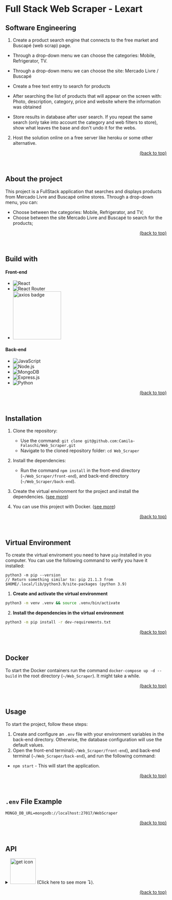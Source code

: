 # Full Stack Web Scraper - Lexart

## Software Engineering

1. Create a product search engine that connects to the free market and Buscapé (web scrap) page.

- Through a drop-down menu we can choose the categories: Mobile, Refrigerator, TV.

- Through a drop-down menu we can choose the site: Mercado Livre / Buscapé

- Create a free text entry to search for products

- After searching the list of products that will appear on the screen with: Photo, description, category, price and website where the information was obtained

- Store results in database after user search. If you repeat the same search (only take into account the category and web filters to store), show what leaves the base and don't undo it for the webs.

2. Host the solution online on a free server like heroku or some other alternative. 

<p align="right"><a href="#full-stack-web-scraper---lexart">(back to top)</a></p>


<br/>


## About the project
This project is a FullStack application that searches and displays products from Mercado Livre and Buscapé online stores.
Through a drop-down menu, you can:
- Choose between the categories: Mobile, Refrigerator, and TV;
- Choose between the site Mercado Livre and Buscapé to search for the products;
<!-- - Search for a product in the search bar. -->

<p align="right"><a href="#full-stack-web-scraper---lexart">(back to top)</a></p>


<br/>


## Build with
#### Front-end
- ![React](https://img.shields.io/badge/React-20232A?style=for-the-badge&logo=react&logoColor=61DAFB)
- ![React Router](https://img.shields.io/badge/React_Router-CA4245?style=for-the-badge&logo=react-router&logoColor=white)
- <img src="https://user-images.githubusercontent.com/102390423/227817511-e68fa9dd-fbb5-42d9-b106-a583fcc7814c.png" alt="axios badge" width="150">

#### Back-end
- ![JavaScript](https://img.shields.io/badge/javascript-%23323330.svg?style=for-the-badge&logo=javascript&logoColor=%23F7DF1E)
- ![Node.js](https://img.shields.io/badge/Node.js-43853D?style=for-the-badge&logo=node.js&logoColor=white)
- ![MongoDB](https://img.shields.io/badge/MongoDB-%234ea94b.svg?style=for-the-badge&logo=mongodb&logoColor=white)
- ![Express.js](https://img.shields.io/badge/Express.js-404D59?style=for-the-badge)
- ![Python](https://img.shields.io/badge/python-3670A0?style=for-the-badge&logo=python&logoColor=ffdd54)

<p align="right"><a href="#full-stack-web-scraper---lexart">(back to top)</a></p>


<br/>


## Installation
1. Clone the repository:
   - Use the command: `git clone git@github.com:Camila-Falaschi/Web_Scraper.git`
   - Navigate to the cloned repository folder: `cd Web_Scraper`

2. Install the dependencies:
   - Run the command `npm install` in the front-end directory (`~/Web_Scraper/front-end`), and back-end directory (`~/Web_Scraper/back-end`).

3. Create the virtual environment for the project and install the dependencies. ([see more](#virtual-environment))

4. You can use this project with Docker. ([see more](#docker))

<p align="right"><a href="#full-stack-web-scraper---lexart">(back to top)</a></p>


<br/>


## Virtual Environment
To create the virtual enviroment you need to have `pip` installed in you computer. You can use the following command to verify you have it installed:
```
python3 -m pip --version
// Return something similar to: pip 21.1.3 from $HOME/.local/lib/python3.9/site-packages (python 3.9)
```

1. **Create and activate the virtual environment**
```bash
python3 -m venv .venv && source .venv/bin/activate
```
2. **Install the dependencies in the virtual environment**
```bash
python3 -m pip install -r dev-requirements.txt
```

<p align="right"><a href="#full-stack-web-scraper---lexart">(back to top)</a></p>


<br/>


## Docker
To start the Docker containers run the command `docker-compose up -d --build` in the root directory (`~/Web_Scraper`). It might take a while.

<p align="right"><a href="#full-stack-web-scraper---lexart">(back to top)</a></p>


<br/>


## Usage
To start the project, follow these steps:
1. Create and configure an `.env` file with your environment variables in the back-end directory. Otherwise, the database configuration will use the default values.
2. Open the front-end terminal(`~/Web_Scraper/front-end`), and back-end terminal (`~/Web_Scraper/back-end`), and run the following command:
- `npm start` - This will start the application.

<p align="right"><a href="#full-stack-web-scraper---lexart">(back to top)</a></p>


<br/>


## `.env` File Example
```
MONGO_DB_URL=mongodb://localhost:27017/WebScraper
```

<p align="right"><a href="#full-stack-web-scraper---lexart">(back to top)</a></p>


<br/>


## API
<details>
  <summary>
    <img src="https://user-images.githubusercontent.com/102390423/229258187-e98c5da1-2ec0-44be-9598-03f84a042d17.png" alt="get icon" width="80">
    (Click here to see more ↴).
  </summary><br>
  
  **Parameters Example Values**
  ```
  {
    "category": "mobile",
    "website": "Buscape"
  }
  ```

  
  <br />


  **Responses**
  
  Status: 200 OK
  ```
    [
        {
            '_id': '507f1f77bcf86cd799439011',
            'img': 'https://i.zst.com.br/thumbs/45/17/34/-747048218.jpg',
            'name': 'Smartphone Xiaomi Redmi Note 12 Pro 5G 256GB Câmera Tripla',
            'price': 'R$ 4.391,10',
            'category': 'Mobile',
            'website': 'Mercado Livre',
        }, 
        {
            '_id': '507f191e810c19729de860ea',
            'img': 'https://i.zst.com.br/thumbs/45/17/34/-747048218.jpg',
            'name': 'Smartphone Samsung Galaxy A54 5G SM-A546E 8GB RAM 128GB Câmera Tripla',
            'price': 'R$ 4.391,10',
            'category': 'Mobile',
            'website': 'Mercado Livre',
        },
        ...
    ]
  ```
  
  Status: 400 Bad Request
  ```
  {
    "message": "Invalid empty fields"
  }
  ```
  ```
  {
    "message": "Invalid fields"
  }
  ```
  
  Status: 404 Not Found
  ```
  {
    "message": "Products not found"
  }
  ```
</details>

<p align="right"><a href="#full-stack-web-scraper---lexart">(back to top)</a></p>

